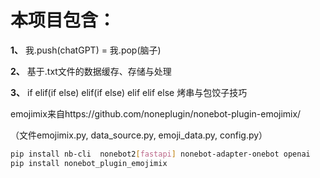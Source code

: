 # 本项目包含：

**1、** 我.push(chatGPT) = 我.pop(脑子)

**2、** 基于.txt文件的数据缓存、存储与处理

**3、** if elif(if else) elif(if else) elif elif else 烤串与包饺子技巧



emojimix来自https://github.com/noneplugin/nonebot-plugin-emojimix/

（文件emojimix.py, data_source.py, emoji_data.py, config.py）




```bash
pip install nb-cli  nonebot2[fastapi] nonebot-adapter-onebot openai
pip install nonebot_plugin_emojimix
```
